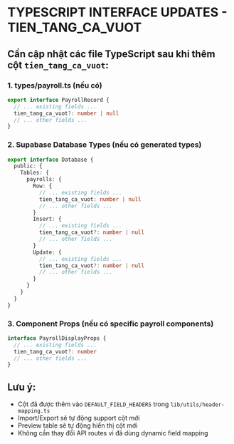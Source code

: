 # TYPESCRIPT INTERFACE UPDATES - TIEN_TANG_CA_VUOT

## Cần cập nhật các file TypeScript sau khi thêm cột `tien_tang_ca_vuot`:

### 1. **types/payroll.ts** (nếu có)
```typescript
export interface PayrollRecord {
  // ... existing fields ...
  tien_tang_ca_vuot?: number | null
  // ... other fields ...
}
```

### 2. **Supabase Database Types** (nếu có generated types)
```typescript
export interface Database {
  public: {
    Tables: {
      payrolls: {
        Row: {
          // ... existing fields ...
          tien_tang_ca_vuot: number | null
          // ... other fields ...
        }
        Insert: {
          // ... existing fields ...
          tien_tang_ca_vuot?: number | null
          // ... other fields ...
        }
        Update: {
          // ... existing fields ...
          tien_tang_ca_vuot?: number | null
          // ... other fields ...
        }
      }
    }
  }
}
```

### 3. **Component Props** (nếu có specific payroll components)
```typescript
interface PayrollDisplayProps {
  // ... existing fields ...
  tien_tang_ca_vuot?: number
  // ... other fields ...
}
```

## Lưu ý:
- Cột đã được thêm vào `DEFAULT_FIELD_HEADERS` trong `lib/utils/header-mapping.ts`
- Import/Export sẽ tự động support cột mới
- Preview table sẽ tự động hiển thị cột mới
- Không cần thay đổi API routes vì đã dùng dynamic field mapping
